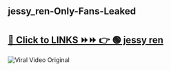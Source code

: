 
 ## jessy_ren-Only-Fans-Leaked

# <h2><a href="https://clipsfans.com/jessy_ren&ref=git">🔗 Click to LINKS ⏩⏩ 👉 🟢 jessy ren </a></h2>

<a href="https://clipsfans.com/jessy_ren&ref=git" rel="nofollow" data-target="animated-image.originalLink"><img src="https://i.ibb.co.com/xMMVF88/686577567.gif" alt="Viral Video Original" style="max-width: 100%; display: inline-block;" data-target="animated-image.originalImage"></a>
